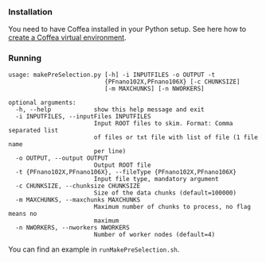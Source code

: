 ### Installation
You need to have Coffea installed in your Python setup. See here how to [create a Coffea virtual environment](https://github.com/jniedzie/SVJanalysis/wiki/Create-a-Coffea-virtual-environment).

### Running

```
usage: makePreSelection.py [-h] -i INPUTFILES -o OUTPUT -t
                           {PFnano102X,PFnano106X} [-c CHUNKSIZE]
                           [-m MAXCHUNKS] [-n NWORKERS]

optional arguments:
  -h, --help            show this help message and exit
  -i INPUTFILES, --inputFiles INPUTFILES
                        Input ROOT files to skim. Format: Comma separated list
                        of files or txt file with list of file (1 file name
                        per line)
  -o OUTPUT, --output OUTPUT
                        Output ROOT file
  -t {PFnano102X,PFnano106X}, --fileType {PFnano102X,PFnano106X}
                        Input file type, mandatory argument
  -c CHUNKSIZE, --chunksize CHUNKSIZE
                        Size of the data chunks (default=100000)
  -m MAXCHUNKS, --maxchunks MAXCHUNKS
                        Maximum number of chunks to process, no flag means no
                        maximum
  -n NWORKERS, --nworkers NWORKERS
                        Number of worker nodes (default=4)
```

You can find an example in `runMakePreSelection.sh`.